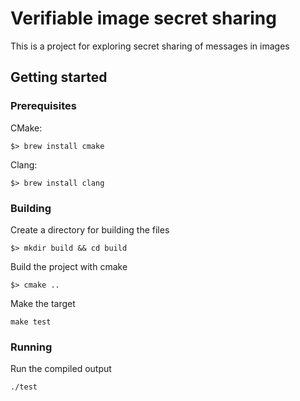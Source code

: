 # Verifiable image secret sharing

This is a project for exploring secret sharing of messages in images

## Getting started

### Prerequisites

 CMake: 

```
$> brew install cmake
```

Clang:

```
$> brew install clang
```


### Building 

Create a directory for building the files 

```
$> mkdir build && cd build
```

Build the project with cmake
```
$> cmake ..
```

Make the target 
```
make test
```
### Running

Run the compiled output

```
./test
```
